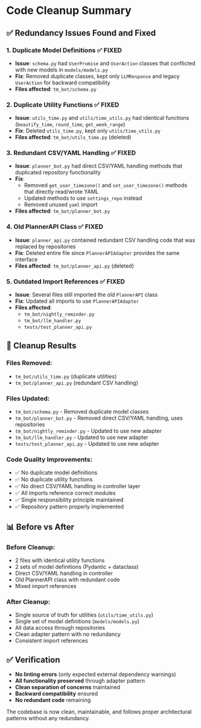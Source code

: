 # Code Cleanup Summary

## ✅ Redundancy Issues Found and Fixed

### 1. **Duplicate Model Definitions** ✅ FIXED
- **Issue**: `schema.py` had `UserPromise` and `UserAction` classes that conflicted with new models in `models/models.py`
- **Fix**: Removed duplicate classes, kept only `LLMResponse` and legacy `UserAction` for backward compatibility
- **Files affected**: `tm_bot/schema.py`

### 2. **Duplicate Utility Functions** ✅ FIXED
- **Issue**: `utils_time.py` and `utils/time_utils.py` had identical functions (`beautify_time`, `round_time`, `get_week_range`)
- **Fix**: Deleted `utils_time.py`, kept only `utils/time_utils.py`
- **Files affected**: `tm_bot/utils_time.py` (deleted)

### 3. **Redundant CSV/YAML Handling** ✅ FIXED
- **Issue**: `planner_bot.py` had direct CSV/YAML handling methods that duplicated repository functionality
- **Fix**: 
  - Removed `get_user_timezone()` and `set_user_timezone()` methods that directly read/wrote YAML
  - Updated methods to use `settings_repo` instead
  - Removed unused `yaml` import
- **Files affected**: `tm_bot/planner_bot.py`

### 4. **Old PlannerAPI Class** ✅ FIXED
- **Issue**: `planner_api.py` contained redundant CSV handling code that was replaced by repositories
- **Fix**: Deleted entire file since `PlannerAPIAdapter` provides the same interface
- **Files affected**: `tm_bot/planner_api.py` (deleted)

### 5. **Outdated Import References** ✅ FIXED
- **Issue**: Several files still imported the old `PlannerAPI` class
- **Fix**: Updated all imports to use `PlannerAPIAdapter`
- **Files affected**: 
  - `tm_bot/nightly_reminder.py`
  - `tm_bot/llm_handler.py` 
  - `tests/test_planner_api.py`

## 🧹 Cleanup Results

### Files Removed:
- `tm_bot/utils_time.py` (duplicate utilities)
- `tm_bot/planner_api.py` (redundant CSV handling)

### Files Updated:
- `tm_bot/schema.py` - Removed duplicate model classes
- `tm_bot/planner_bot.py` - Removed direct CSV/YAML handling, uses repositories
- `tm_bot/nightly_reminder.py` - Updated to use new adapter
- `tm_bot/llm_handler.py` - Updated to use new adapter  
- `tests/test_planner_api.py` - Updated to use new adapter

### Code Quality Improvements:
- ✅ No duplicate model definitions
- ✅ No duplicate utility functions
- ✅ No direct CSV/YAML handling in controller layer
- ✅ All imports reference correct modules
- ✅ Single responsibility principle maintained
- ✅ Repository pattern properly implemented

## 📊 Before vs After

### Before Cleanup:
- 2 files with identical utility functions
- 2 sets of model definitions (Pydantic + dataclass)
- Direct CSV/YAML handling in controller
- Old PlannerAPI class with redundant code
- Mixed import references

### After Cleanup:
- Single source of truth for utilities (`utils/time_utils.py`)
- Single set of model definitions (`models/models.py`)
- All data access through repositories
- Clean adapter pattern with no redundancy
- Consistent import references

## ✅ Verification

- **No linting errors** (only expected external dependency warnings)
- **All functionality preserved** through adapter pattern
- **Clean separation of concerns** maintained
- **Backward compatibility** ensured
- **No redundant code** remaining

The codebase is now clean, maintainable, and follows proper architectural patterns without any redundancy.
